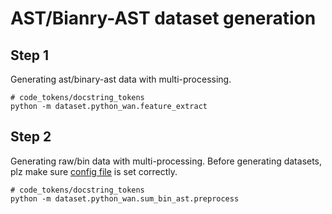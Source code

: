 # AST/Bianry-AST dataset generation

## Step 1

Generating ast/binary-ast data with multi-processing.

```shell script
# code_tokens/docstring_tokens
python -m dataset.python_wan.feature_extract
```

## Step 2

Generating raw/bin data with multi-processing. Before generating datasets, plz make
sure [config file](./sum_bin_ast/config/preprocess.yml) is set correctly.

```shell script
# code_tokens/docstring_tokens
python -m dataset.python_wan.sum_bin_ast.preprocess
```
